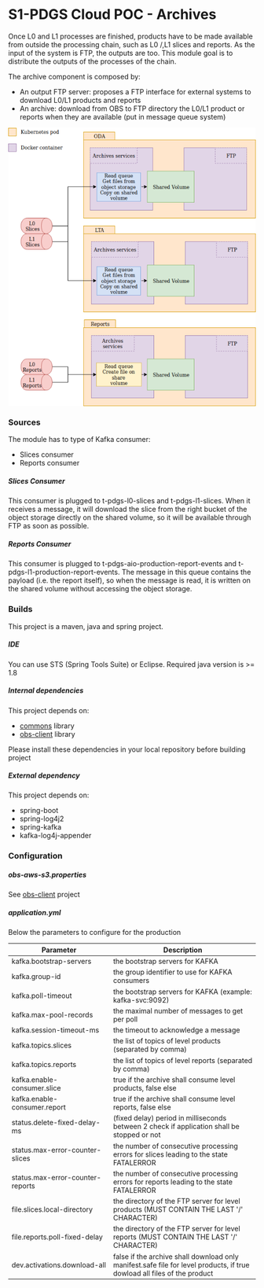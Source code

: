 S1-PDGS Cloud POC - Archives
============================

Once L0 and L1 processes are finished, products have to be made available from outside the processing chain, such as L0 /,L1 slices and reports. As the input of the system is FTP, the outputs are too.
This module goal is to distribute the outputs of the processes of the chain.

The archive component is composed by:
* An output FTP server: proposes a FTP interface for external systems to download L0/L1 products and reports
* An archive: download from OBS to FTP directory the L0/L1 product or reports when they are available (put in message queue system)

<div style="text-align:center"><img alt="tut" src="build/design_archives.png" align="center"/></div>


### Sources

The module has to type of Kafka consumer:
* Slices consumer
* Reports consumer

##### Slices Consumer
This consumer is plugged to t-pdgs-l0-slices and t-pdgs-l1-slices.
When it receives a message, it will download the slice from the right bucket of the object storage directly on the shared volume, so it will be available through FTP as soon as possible.

##### Reports Consumer
This consumer is plugged to t-pdgs-aio-production-report-events and t-pdgs-l1-production-report-events.
The message in this queue contains the payload (i.e. the report itself), so when the message is read, it is written on the shared volume without accessing the object storage.

### Builds

This project is a maven, java and spring project.

##### IDE

You can use STS (Spring Tools Suite) or Eclipse.
Required java version is >= 1.8

##### Internal dependencies

This project depends on:
* [commons](https://conf.geohub.space/wo7/lib-commons) library
* [obs-client](https://conf.geohub.space/wo7/obs-sdk) library

Please install these dependencies in your local repository before building project

##### External dependency
This project depends on:
* spring-boot
* spring-log4j2
* spring-kafka
* kafka-log4j-appender
	
### Configuration

##### obs-aws-s3.properties
See [obs-client](https://conf.geohub.space/wo7/obs-sdk) project

##### application.yml
Below the parameters to configure for the production

Parameter                                        | Description
------------------------------------------------ | ------------- 
kafka.bootstrap-servers                          | the bootstrap servers for KAFKA
kafka.group-id                                   | the group identifier to use for KAFKA consumers
kafka.poll-timeout                               | the bootstrap servers for KAFKA (example: kafka-svc:9092)
kafka.max-pool-records                           | the maximal number of messages to get per poll
kafka.session-timeout-ms                         | the timeout to acknowledge a message
kafka.topics.slices                              | the list of topics of level products (separated by comma)
kafka.topics.reports                             | the list of topics of level reports (separated by comma)
kafka.enable-consumer.slice                      | true if the archive shall consume level products, false else
kafka.enable-consumer.report                     | true if the archive shall consume level reports, false else
status.delete-fixed-delay-ms                     | (fixed delay) period in milliseconds between 2 check if application shall be stopped or not
status.max-error-counter-slices                  | the number of consecutive processing errors for slices leading to the state FATALERROR
status.max-error-counter-reports                 | the number of consecutive processing errors for reports leading to the state FATALERROR
file.slices.local-directory                      | the directory of the FTP server for level products (MUST CONTAIN THE LAST '/' CHARACTER)
file.reports.poll-fixed-delay                    | the directory of the FTP server for level reports (MUST CONTAIN THE LAST '/' CHARACTER)
dev.activations.download-all     					| false if the archive shall download only manifest.safe file for level products, if true dowload all files of the product